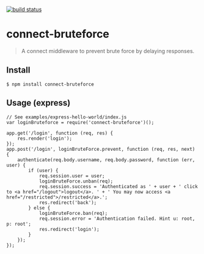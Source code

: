 [![build status](https://secure.travis-ci.org/revington/connect-bruteforce.png)](http://travis-ci.org/revington/connect-bruteforce)
# connect-bruteforce

> A connect middleware to prevent brute force by delaying responses.

## Install 
	$ npm install connect-bruteforce

## Usage (express)

	// See examples/express-hello-world/index.js
	var loginBruteforce = require('connect-bruteforce')();

	app.get('/login', function (req, res) {
    	res.render('login');
	});
	app.post('/login', loginBruteForce.prevent, function (req, res, next) {
    	authenticate(req.body.username, req.body.password, function (err, user) {
        	if (user) {
            	req.session.user = user;
            	loginBruteForce.unban(req);
            	req.session.success = 'Authenticated as ' + user + ' click to <a href="/logout">logout</a>. ' + ' You may now access <a href="/restricted">/restricted</a>.';
            	res.redirect('back');
        	} else {
            	loginBruteForce.ban(req);
            	req.session.error = 'Authentication failed. Hint u: root, p: root';
            	res.redirect('login');
        	}
    	});
	});
